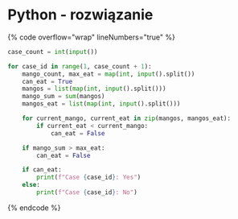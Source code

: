 # Python - rozwiązanie

{% code overflow="wrap" lineNumbers="true" %}
```python
case_count = int(input())

for case_id in range(1, case_count + 1):
    mango_count, max_eat = map(int, input().split())
    can_eat = True
    mangos = list(map(int, input().split()))
    mango_sum = sum(mangos)
    mangos_eat = list(map(int, input().split()))

    for current_mango, current_eat in zip(mangos, mangos_eat):
        if current_eat < current_mango:
            can_eat = False

    if mango_sum > max_eat:
        can_eat = False

    if can_eat:
        print(f"Case {case_id}: Yes")
    else:
        print(f"Case {case_id}: No")
```
{% endcode %}
